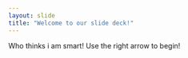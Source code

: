 ```yaml
---
layout: slide
title: "Welcome to our slide deck!"
---
```

Who thinks i am smart!
Use the right arrow to begin!
